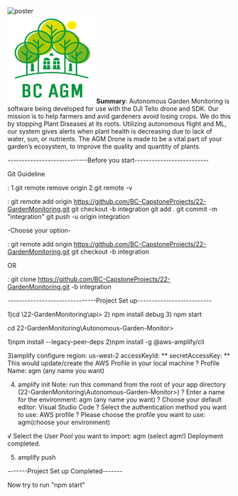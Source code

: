 ![poster](https://github.com/BC-CapstoneProjects/22-GardenMonitoring/blob/integration/assets/Autonomous%20Garden%20Monitoring%20(2).svg)<br>
<img src="https://github.com/BC-CapstoneProjects/22-GardenMonitoring/blob/integration/assets/logo4.PNG" width="200" height="200" alt="logo-thumbnail"><b>Summary</b>: Autonomous Garden Monitoring is software being developed for use with the DJI Tello drone and SDK.  Our mission is to help farmers and avid gardeners avoid losing crops. We do this by stopping Plant Diseases at its roots.  Utilizing autonomous flight and ML, our system gives alerts when plant health is decreasing due to lack of water, sun, or nutrients. The AGM Drone is made to be a vital part of your garden’s ecosystem, to improve the quality and quantity of plants. <br>

<Project Set Up GUIDELINE>

----------------------------Before you start--------------------------

Git Guideline 

<How to disconnect my local project from from current remote branch>:
1.git remote remove origin
2.git remote -v

<How to connect my local project to new remote git branch>:
git remote add origin https://github.com/BC-CapstoneProjects/22-GardenMonitoring.git
git checkout -b integration
git add .
git commit -m "integration"
git push -u origin integration


-Choose your option-

<How to connect my exisitng local project to new remote git branch>:
git remote add origin https://github.com/BC-CapstoneProjects/22-GardenMonitoring.git
git checkout -b integration

OR

<How to clone entire project>:
git clone https://github.com/BC-CapstoneProjects/22-GardenMonitoring.git -b integration

-------------------------------Project Set up--------------------------

<Api>

1)cd \22-GardenMonitoring\api> 
2) npm install debug
3) npm start



<React>

cd 22-GardenMonitoring\Autonomous-Garden-Monitor>


1)npm install --legacy-peer-deps
2)npm install -g @aws-amplify/cli

3)amplify configure
region:  us-west-2
accessKeyId:  **
secretAccessKey:  **
This would update/create the AWS Profile in your local machine
? Profile Name:  agm  (any name you want)

4) amplify init
Note: run this command from the root of your app directory (22-GardenMonitoring\Autonomous-Garden-Monitor>)
? Enter a name for the environment: agm (any name you want)
? Choose your default editor: Visual Studio Code
? Select the authentication method you want to use: AWS profile
? Please choose the profile you want to use: agm(choose your environment)

√ Select the User Pool you want to import: agm (select agm!)
Deployment completed.

5) amplify push 


-------Project Set up Completed-------

Now try to run "npm start"                          
